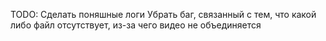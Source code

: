 TODO:
Сделать поняшные логи
Убрать баг, связанный с тем, что какой либо файл отсутствует, из-за чего видео не объединяется
